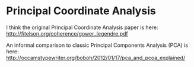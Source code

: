 # Principal Coordinate Analysis

I think the original Principal Coordinate Analysis paper is here:
<http://fitelson.org/coherence/gower_legendre.pdf>

An informal comparison to classic Principal Components Analysis (PCA) is here:
<http://occamstypewriter.org/boboh/2012/01/17/pca_and_pcoa_explained/>


